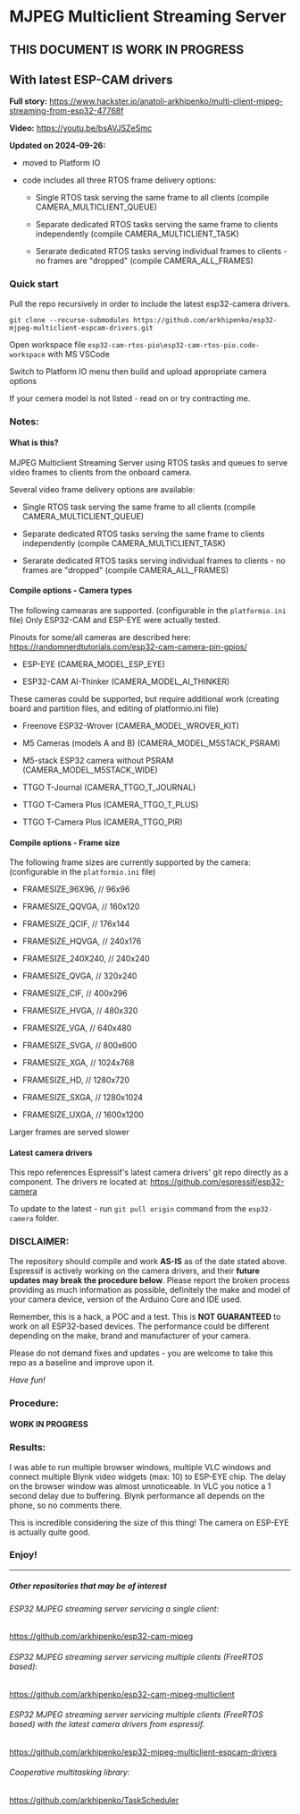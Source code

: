 # MJPEG Multiclient Streaming Server 

## THIS DOCUMENT IS WORK IN PROGRESS



## With latest ESP-CAM drivers
**Full story:** https://www.hackster.io/anatoli-arkhipenko/multi-client-mjpeg-streaming-from-esp32-47768f

**Video:** https://youtu.be/bsAVJSZeSmc



**Updated on 2024-09-26:**

- moved to Platform IO

- code includes all three RTOS frame delivery options:

     - Single RTOS task serving the same frame to all  clients (compile CAMERA_MULTICLIENT_QUEUE)

     - Separate dedicated RTOS tasks serving the same frame to clients independently (compile CAMERA_MULTICLIENT_TASK)

     - Serarate dedicated RTOS tasks serving individual frames to clients - no frames are "dropped" (compile CAMERA_ALL_FRAMES)


### Quick start

Pull the repo recursively in order to include the latest esp32-camera drivers. 

`git clone --recurse-submodules https://github.com/arkhipenko/esp32-mjpeg-multiclient-espcam-drivers.git`

Open workspace file `esp32-cam-rtos-pio\esp32-cam-rtos-pio.code-workspace` with MS VSCode 

Switch to Platform IO menu then build and upload appropriate camera options

If your cemera model is not listed - read on or try contracting me. 



### Notes:

#### What is this?

MJPEG Multiclient Streaming Server using RTOS tasks and queues to serve video frames to clients from the onboard camera. 

Several video frame delivery options are available:

- Single RTOS task serving the same frame to all  clients (compile CAMERA_MULTICLIENT_QUEUE)

- Separate dedicated RTOS tasks serving the same frame to clients independently (compile CAMERA_MULTICLIENT_TASK)

- Serarate dedicated RTOS tasks serving individual frames to clients - no frames are "dropped" (compile CAMERA_ALL_FRAMES)


#### Compile options - Camera types

The following camearas are supported.  (configurable in the `platformio.ini` file)
Only ESP32-CAM and ESP-EYE were actually tested. 

Pinouts for some/all cameras are described here: 
https://randomnerdtutorials.com/esp32-cam-camera-pin-gpios/

- ESP-EYE (CAMERA_MODEL_ESP_EYE)

- ESP32-CAM AI-Thinker (CAMERA_MODEL_AI_THINKER)

These cameras could be supported, but require additional work (creating board and partition files, and editing of platformio.ini file)

- Freenove ESP32-Wrover (CAMERA_MODEL_WROVER_KIT)

- M5 Cameras (models A and B) (CAMERA_MODEL_M5STACK_PSRAM)

- M5-stack ESP32 camera without PSRAM (CAMERA_MODEL_M5STACK_WIDE)

- TTGO T-Journal (CAMERA_TTGO_T_JOURNAL)

- TTGO T-Camera Plus (CAMERA_TTGO_T_PLUS)

- TTGO T-Camera Plus (CAMERA_TTGO_PIR)


#### Compile options - Frame size

The following frame sizes are currently supported by the camera: (configurable in the `platformio.ini` file)

- FRAMESIZE_96X96,    // 96x96

- FRAMESIZE_QQVGA,    // 160x120

- FRAMESIZE_QCIF,     // 176x144

- FRAMESIZE_HQVGA,    // 240x176

- FRAMESIZE_240X240,  // 240x240

- FRAMESIZE_QVGA,     // 320x240

- FRAMESIZE_CIF,      // 400x296

- FRAMESIZE_HVGA,     // 480x320

- FRAMESIZE_VGA,      // 640x480

- FRAMESIZE_SVGA,     // 800x600

- FRAMESIZE_XGA,      // 1024x768

- FRAMESIZE_HD,       // 1280x720

- FRAMESIZE_SXGA,     // 1280x1024

- FRAMESIZE_UXGA,     // 1600x1200

Larger frames are served slower


#### Latest camera drivers

This repo references Espressif's latest camera drivers' git repo directly as a component. 
The drivers re located at: https://github.com/espressif/esp32-camera

To update to the latest - run `git pull origin` command from the `esp32-camera` folder.



### DISCLAIMER:

The repository should compile and work **AS-IS** as of the date stated above.  Espressif is actively working on the camera drivers, and their **future updates may break the procedure below**. Please report the broken process providing as much information as possible, definitely the make and model of your camera device, version of the Arduino Core and IDE used. 

Remember, this is a hack, a POC and a test. This is **NOT GUARANTEED** to work on all ESP32-based devices. The performance could be different depending on the make, brand and manufacturer of your camera.

Please do not demand fixes and updates - you are welcome to take this repo as a baseline and improve upon it. 

*Have fun!*



### Procedure:

#### WORK IN PROGRESS

### Results:

I was able to run multiple browser windows, multiple VLC windows and connect multiple Blynk video widgets (max: 10) to ESP-EYE chip. The delay on the browser window was almost unnoticeable. In VLC you notice a 1 second delay due to buffering. Blynk performance all depends on the phone, so no comments there. 

This is incredible considering the size of this thing! The camera on ESP-EYE is actually quite good. 

### Enjoy!



------

##### Other repositories that may be of interest

###### ESP32 MJPEG streaming server servicing a single client:

https://github.com/arkhipenko/esp32-cam-mjpeg



###### ESP32 MJPEG streaming server servicing multiple clients (FreeRTOS based):

https://github.com/arkhipenko/esp32-cam-mjpeg-multiclient



###### ESP32 MJPEG streaming server servicing multiple clients (FreeRTOS based) with the latest camera drivers from espressif.

https://github.com/arkhipenko/esp32-mjpeg-multiclient-espcam-drivers



###### Cooperative multitasking library:

https://github.com/arkhipenko/TaskScheduler

